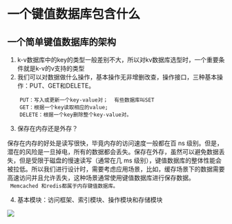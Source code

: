 # 一个键值数据库包含什么
## 一个简单键值数据库的架构    

1.  k-v数据库中的key的类型一般差别不大，所以对kv数据库选型时，一个重要条件就是k-v的v支持的类型  
2. 我们可以对数据做什么操作，基本操作无非增删改查，操作接口，三种基本操作：PUT、GET和DELETE。  

```
    PUT：写入或更新一个key-value对；  有些数据库叫SET
    GET：根据一个key读取相应的value;  
    DELETE：根据一个key删除整个key-value对。
```

3.  保存在内存还是外存？

保存在内存的好处是读写很快，毕竟内存的访问速度一般都在百 ns 级别。但是，潜在的风险是一旦掉电，所有的数据都会丢失。保存在外存，虽然可以避免数据丢失，但是受限于磁盘的慢速读写（通常在几 ms 级别），键值数据库的整体性能会被拉低。所以我们进行设计时，需要考虑应用场景，比如，缓存场景下的数据需要高速访问并且允许丢失，这种场景通常使用键值数据库进行保存数据。  
   ``` Memcached 和redis都属于内存键值数据库。```

4. 基本模块：访问框架、索引模块、操作模块和存储模块

  ![](./img/01(2).png)

